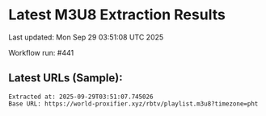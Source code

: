 # Latest M3U8 Extraction Results

Last updated: Mon Sep 29 03:51:08 UTC 2025

Workflow run: #441

## Latest URLs (Sample):
```
Extracted at: 2025-09-29T03:51:07.745026
Base URL: https://world-proxifier.xyz/rbtv/playlist.m3u8?timezone=pht

```
